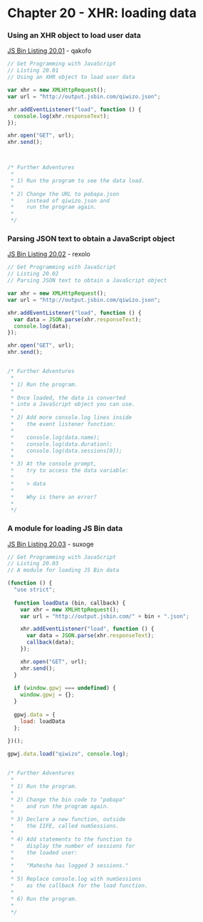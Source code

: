 # Chapter 20 - XHR: loading data


### Using an XHR object to load user data
[JS Bin Listing 20.01](http://jsbin.com/qakofo/edit?js,console) - qakofo 
```javascript
// Get Programming with JavaScript
// Listing 20.01
// Using an XHR object to load user data

var xhr = new XMLHttpRequest();
var url = "http://output.jsbin.com/qiwizo.json";

xhr.addEventListener("load", function () {
  console.log(xhr.responseText);
});

xhr.open("GET", url);
xhr.send();



/* Further Adventures
 *
 * 1) Run the program to see the data load.
 *
 * 2) Change the URL to pobapa.json
 *    instead of qiwizo.json and
 *    run the program again.
 *
 */
```


### Parsing JSON text to obtain a JavaScript object
[JS Bin Listing 20.02](http://jsBin.com/rexolo/edit?js,console) - rexolo 
```javascript
// Get Programming with JavaScript
// Listing 20.02
// Parsing JSON text to obtain a JavaScript object

var xhr = new XMLHttpRequest();
var url = "http://output.jsbin.com/qiwizo.json";

xhr.addEventListener("load", function () {
  var data = JSON.parse(xhr.responseText);
  console.log(data);
});

xhr.open("GET", url);
xhr.send();


/* Further Adventures
 *
 * 1) Run the program.
 *
 * Once loaded, the data is converted
 * into a JavaScript object you can use.
 *
 * 2) Add more console.log lines inside
 *    the event listener function:
 *
 *    console.log(data.name);
 *    console.log(data.duration);
 *    console.log(data.sessions[0]);
 *
 * 3) At the console prompt,
 *    try to access the data variable:
 *
 *    > data
 *
 *    Why is there an error?
 *
 */
```


### A module for loading JS Bin data
[JS Bin Listing 20.03](http://jsbin.com/suxoge/edit?js,console) - suxoge
```javascript
// Get Programming with JavaScript
// Listing 20.03
// A module for loading JS Bin data

(function () {
  "use strict";
  
  function loadData (bin, callback) {
    var xhr = new XMLHttpRequest();
    var url = "http://output.jsbin.com/" + bin + ".json";

    xhr.addEventListener("load", function () {
      var data = JSON.parse(xhr.responseText);
      callback(data);
    });

    xhr.open("GET", url);
    xhr.send();
  }
  
  if (window.gpwj === undefined) {
    window.gpwj = {};
  }
  
  gpwj.data = {
    load: loadData
  };
  
})();

gpwj.data.load("qiwizo", console.log);


/* Further Adventures
 *
 * 1) Run the program.
 *
 * 2) Change the bin code to "pobapa"
 *    and run the program again.
 *
 * 3) Declare a new function, outside
 *    the IIFE, called numSessions.
 *
 * 4) Add statements to the function to
 *    display the number of sessions for
 *    the loaded user:
 *
 *    "Mahesha has logged 3 sessions."
 *
 * 5) Replace console.log with numSessions
 *    as the callback for the load function.
 *
 * 6) Run the program.
 *
 */
```


